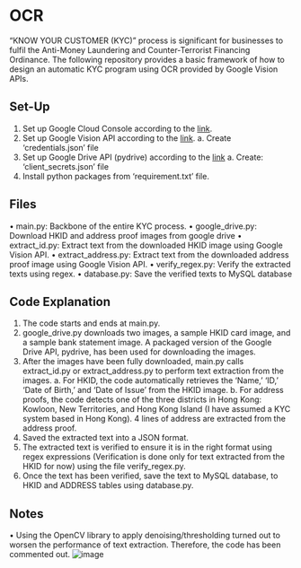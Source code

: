 # OCR

“KNOW YOUR CUSTOMER (KYC)” process is significant for businesses to fulfil the Anti-Money Laundering and Counter-Terrorist Financing Ordinance.
The following repository provides a basic framework of how to design an automatic KYC program using OCR provided by Google Vision APIs. 

## Set-Up
1.	Set up Google Cloud Console according to the [link](https://cloud.google.com/vision/docs/setup).
2.	Set up Google Vision API according to the [link](https://cloud.google.com/vision/docs/before-you-begin).
a.	Create ‘credentials.json’ file
3.	Set up Google Drive API (pydrive) according to the [link](https://pythonhosted.org/PyDrive/) 
a.	Create: ‘client_secrets.json’ file
4.	Install python packages from ‘requirement.txt’ file. 

## Files
•	main.py: Backbone of the entire KYC process.
•	google_drive.py: Download HKID and address proof images from google drive
•	extract_id.py: Extract text from the downloaded HKID image using Google Vision API. 
•	extract_address.py: Extract text from the downloaded address proof image using Google Vision API. 
•	verify_regex.py: Verify the extracted texts using regex.
•	database.py: Save the verified texts to MySQL database

## Code Explanation
1.	The code starts and ends at main.py.
2.	google_drive.py downloads two images, a sample HKID card image, and a sample bank statement image. A packaged version of the Google Drive API, pydrive, has been used for downloading the images.
3.	After the images have been fully downloaded, main.py calls extract_id.py or extract_address.py to perform text extraction from the images.
a.	For HKID, the code automatically retrieves the ‘Name,’ ‘ID,’ ‘Date of Birth,’ and ‘Date of Issue’ from the HKID image.
b.	For address proofs, the code detects one of the three districts in Hong Kong: Kowloon, New Territories, and Hong Kong Island (I have assumed a KYC system based in Hong Kong). 4 lines of address are extracted from the address proof.
4.	Saved the extracted text into a JSON format.
5.	The extracted text is verified to ensure it is in the right format using regex expressions (Verification is done only for text extracted from the HKID for now) using the file verify_regex.py.
6.	Once the text has been verified, save the text to MySQL database, to HKID and ADDRESS tables using database.py.  

## Notes
•	Using the OpenCV library to apply denoising/thresholding turned out to worsen the performance of text extraction. Therefore, the code has been commented out.
![image](https://user-images.githubusercontent.com/47938735/231975359-6eb27c62-441e-4d11-8e61-7419d88cd474.png)
